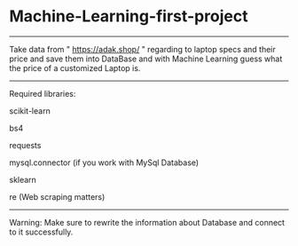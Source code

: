 # Machine-Learning-first-project
********************************************************************************************
Take data from " https://adak.shop/ " regarding to laptop specs and their price and save them into DataBase and with Machine Learning guess what the price of a customized Laptop is.
********************************************************************************************
Required libraries:

scikit-learn

bs4

requests

mysql.connector (if you work with MySql Database)

sklearn

re (Web scraping matters)

********************************************************************************************
Warning: Make sure to rewrite the information about Database and connect to it successfully.
